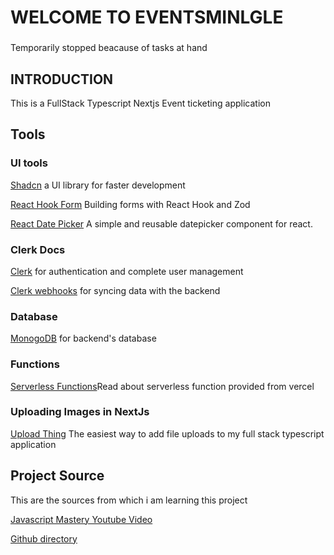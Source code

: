 # WELCOME TO EVENTSMINLGLE

###

Temporarily stopped beacause of tasks at hand

## INTRODUCTION

This is a FullStack Typescript Nextjs Event ticketing application

## Tools

### UI tools

[Shadcn](https://ui.shadcn.com/docs/installation/next) a UI library for faster development

[React Hook Form](https://ui.shadcn.com/docs/components/form) Building forms with React Hook and Zod

[React Date Picker](https://www.npmjs.com/package/react-datepicker) A simple and reusable datepicker component for react.

### Clerk Docs

[Clerk](https://clerk.com) for authentication and complete user management

[Clerk webhooks](https://clerk.com/docs/integrations/webhooks/sync-data) for syncing data with the backend

### Database

[MonogoDB](https://www.mongodb.com/atlas/database) for backend's database

### Functions

[Serverless Functions](vercel.com/docs/functions/serverless-functions)Read about serverless function provided from vercel

### Uploading Images in NextJs

[Upload Thing](https://docs.uploadthing.com/) The easiest way to add file uploads to my full stack typescript application

## Project Source

This are the sources from which i am learning this project

[Javascript Mastery Youtube Video](https://www.youtube.com/watch?v=zgGhzuBZOQg&t=4365s)

[Github directory](https://github.com/adrianhajdin/event_platform)
